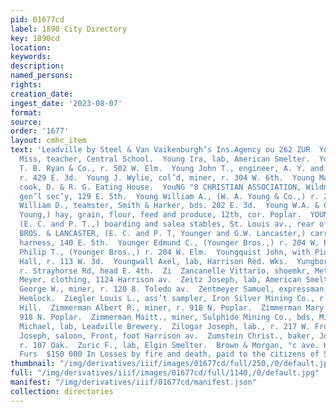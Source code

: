 ```yaml
---
pid: 01677cd
label: 1890 City Directory
key: 1890cd
location: 
keywords: 
description: 
named_persons: 
rights: 
creation_date: 
ingest_date: '2023-08-07'
format: 
source: 
order: '1677'
layout: cmhc_item
text: 'Leadville by Steel & Van Vaikenburgh’s Ins.Agency ou 262 ZUR  Young Hattie
  Miss, teacher, Central School.  Young Ira, lab, American Smelter.  Young Jehn, moulder,
  T. B. Ryan & Co., r. 502 W. Elm.  Young John T., engineer, A. Y. and Minnie Mines,
  r. 429 E. 3d.  Young J. Wylie, col’d, miner, r. 304 W. 6th.  Young Mary A. Mrs.,
  cook, D. & R. G. Eating House.  YouNG "8 CHRISTIAN ASSOCIATION, Wildman Murphy,
  gen’l sec’y, 129 E. 5th.  Young William A., (W. A. Young & Co.,) r. 225 E. 12th.  Young
  William D., teamster, Smith & Harker, bds. 202 E. 3d.  Young W.A. & Co., (W. A.
  Young,) hay, grain, flour, feed and produce, 12th, cor. Poplar.  YOUNGER BRO8.,
  (E. C. and P. T.,) boarding and salea stables, St. Louis av., rear of Opera House.  YOUNGER
  BROS. & LANCASTER, (E. C. and P. T, Younger and G.W. Lancaster,) carriages and light
  harness, 140 E. 5th.  Younger Edmund C., (Younger Bros.,) r. 204 W. Elm.  Younger
  Philip T., (Younger Bros.,) r. 204 W. Elm.  Youngquist John, with Pioneer Billiard
  Hall, r. 113 W. 3d.  Youngwall Axel, lab, Harrison Red. Wks.  Yungborg Olof, miner,
  r. Strayhorse Rd, head E. 4th.  Zi  Zancanelle Vittario, shoemkr, Metz & Powell.  Zeiler
  Meyer, clothing, 1124 Harrison av.  Zeitz Joseph, lab, American Smelter.  Zenneck
  George W., miner, r. 120 8. Toledo av.  Zentmeyer Samuel, expressman, r. 314 N.
  Hemlock.  Ziegler Louis L., ass’t sampler, Iron Silver Mining Co., r. at mine, Iron
  Hill.  Zimmerman Albert R., miner, r. 918 N. Poplar.  Zimmerman Mary C. Mrs., r.
  918 N. Poplar.  Zimmerman Maitt., miner, Sulphide Mining Co., bds, Milwaukee  ouse.  Zimmerman
  Michael, lab, Leadville Brewery.  Zilogar Joseph, lab., r. 217 W. Front.  Zobernick
  Joseph, saloon, Front, foot Harrison av.  Zumstein Christ., baker, John E. Milller,
  r. 107 Oak.  Zuric F., lab, Elgin Smelter.  Brown & Morgan, °c ave. Hats, Caps and
  Furs  $150 000 In Losses by fire and death, paid to the citizens of 5 Y    '
thumbnail: "/img/derivatives/iiif/images/01677cd/full/250,/0/default.jpg"
full: "/img/derivatives/iiif/images/01677cd/full/1140,/0/default.jpg"
manifest: "/img/derivatives/iiif/01677cd/manifest.json"
collection: directories
---
```

